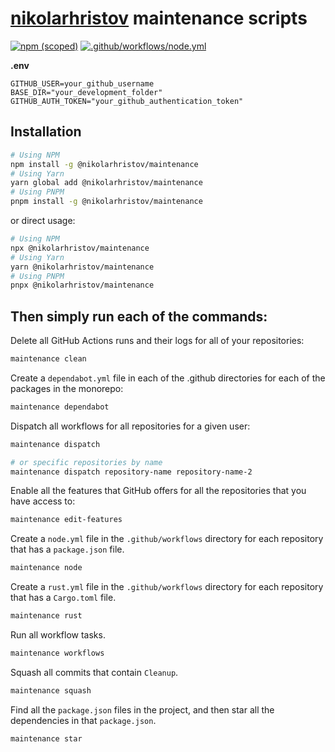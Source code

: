 # [nikolarhristov] maintenance scripts

[![npm (scoped)](https://img.shields.io/npm/v/@nikolarhristov/maintenance?color=black&label=%20&logo=npm&logoColor=black)][@nikolarhristov/maintenance]
[![.github/workflows/node.yml](https://github.com/lightrix/npm/actions/workflows/node.yml/badge.svg)](https://github.com/lightrix/npm/actions/workflows/node.yml)

**.env**

```env
GITHUB_USER=your_github_username
BASE_DIR="your_development_folder"
GITHUB_AUTH_TOKEN="your_github_authentication_token"
```

## Installation

```sh
# Using NPM
npm install -g @nikolarhristov/maintenance
# Using Yarn
yarn global add @nikolarhristov/maintenance
# Using PNPM
pnpm install -g @nikolarhristov/maintenance
```

or direct usage:

```sh
# Using NPM
npx @nikolarhristov/maintenance
# Using Yarn
yarn @nikolarhristov/maintenance
# Using PNPM
pnpx @nikolarhristov/maintenance
```

## Then simply run each of the commands:

Delete all GitHub Actions runs and their logs for all of your repositories:

```sh
maintenance clean
```

Create a `dependabot.yml` file in each of the .github directories for each of
the packages in the monorepo:

```sh
maintenance dependabot
```

Dispatch all workflows for all repositories for a given user:

```sh
maintenance dispatch

# or specific repositories by name
maintenance dispatch repository-name repository-name-2
```

Enable all the features that GitHub offers for all the repositories that you
have access to:

```sh
maintenance edit-features
```

Create a `node.yml` file in the `.github/workflows` directory for each
repository that has a `package.json` file.

```sh
maintenance node
```

Create a `rust.yml` file in the `.github/workflows` directory for each
repository that has a `Cargo.toml` file.

```sh
maintenance rust
```

Run all workflow tasks.

```sh
maintenance workflows
```

Squash all commits that contain `Cleanup`.

```sh
maintenance squash
```

Find all the `package.json` files in the project, and then star all the
dependencies in that `package.json`.

```sh
maintenance star
```

[nikolarhristov]: https://github.com/nikolaxhristov
[@nikolarhristov/maintenance]: https://npmjs.org/@nikolarhristov/maintenance
